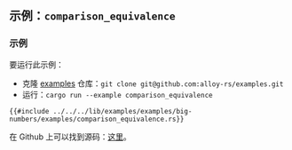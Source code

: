 <!-- 请不要编辑此文件。它是通过运行 `./scripts/update.sh` 生成的 -->
<!-- 对此文件做的任何更改都会被覆盖 -->
<!-- 请改编辑或创建这个模板：./src/templates/big-numbers/comparison_equivalence.md -->
<!-- 最新更新： https://github.com/alloy-rs/examples/tree/6ac6ececdbfb33142c128f21df07cd0e92a96620 -->

## 示例：`comparison_equivalence`

### 示例

要运行此示例：

- 克隆 [examples](https://github.com/alloy-rs/examples) 仓库：`git clone git@github.com:alloy-rs/examples.git`
- 运行：`cargo run --example comparison_equivalence`

```rust,ignore
{{#include ../../../lib/examples/examples/big-numbers/examples/comparison_equivalence.rs}}
```

在 Github 上可以找到源码：[这里](https://github.com/alloy-rs/examples/tree/6ac6ececdbfb33142c128f21df07cd0e92a96620/examples/big-numbers/examples/comparison_equivalence.rs)。